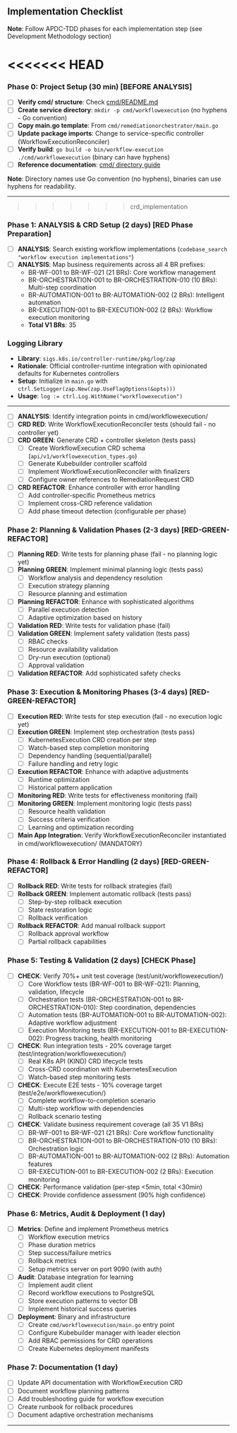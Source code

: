 ## Implementation Checklist

**Note**: Follow APDC-TDD phases for each implementation step (see Development Methodology section)

<<<<<<< HEAD
=======
### Phase 0: Project Setup (30 min) [BEFORE ANALYSIS]

- [ ] **Verify cmd/ structure**: Check [cmd/README.md](../../../../cmd/README.md)
- [ ] **Create service directory**: `mkdir -p cmd/workflowexecution` (no hyphens - Go convention)
- [ ] **Copy main.go template**: From `cmd/remediationorchestrator/main.go`
- [ ] **Update package imports**: Change to service-specific controller (WorkflowExecutionReconciler)
- [ ] **Verify build**: `go build -o bin/workflow-execution ./cmd/workflowexecution` (binary can have hyphens)
- [ ] **Reference documentation**: [cmd/ directory guide](../../../../cmd/README.md)

**Note**: Directory names use Go convention (no hyphens), binaries can use hyphens for readability.

---

>>>>>>> crd_implementation
### Phase 1: ANALYSIS & CRD Setup (2 days) [RED Phase Preparation]

- [ ] **ANALYSIS**: Search existing workflow implementations (`codebase_search "workflow execution implementations"`)
- [ ] **ANALYSIS**: Map business requirements across all 4 BR prefixes:
  - BR-WF-001 to BR-WF-021 (21 BRs): Core workflow management
  - BR-ORCHESTRATION-001 to BR-ORCHESTRATION-010 (10 BRs): Multi-step coordination
  - BR-AUTOMATION-001 to BR-AUTOMATION-002 (2 BRs): Intelligent automation
  - BR-EXECUTION-001 to BR-EXECUTION-002 (2 BRs): Workflow execution monitoring
  - **Total V1 BRs**: 35

### Logging Library

- **Library**: `sigs.k8s.io/controller-runtime/pkg/log/zap`
- **Rationale**: Official controller-runtime integration with opinionated defaults for Kubernetes controllers
- **Setup**: Initialize in `main.go` with `ctrl.SetLogger(zap.New(zap.UseFlagOptions(&opts)))`
- **Usage**: `log := ctrl.Log.WithName("workflowexecution")`

---

- [ ] **ANALYSIS**: Identify integration points in cmd/workflowexecution/
- [ ] **CRD RED**: Write WorkflowExecutionReconciler tests (should fail - no controller yet)
- [ ] **CRD GREEN**: Generate CRD + controller skeleton (tests pass)
  - [ ] Create WorkflowExecution CRD schema (`api/v1/workflowexecution_types.go`)
  - [ ] Generate Kubebuilder controller scaffold
  - [ ] Implement WorkflowExecutionReconciler with finalizers
  - [ ] Configure owner references to RemediationRequest CRD
- [ ] **CRD REFACTOR**: Enhance controller with error handling
  - [ ] Add controller-specific Prometheus metrics
  - [ ] Implement cross-CRD reference validation
  - [ ] Add phase timeout detection (configurable per phase)

### Phase 2: Planning & Validation Phases (2-3 days) [RED-GREEN-REFACTOR]

- [ ] **Planning RED**: Write tests for planning phase (fail - no planning logic yet)
- [ ] **Planning GREEN**: Implement minimal planning logic (tests pass)
  - [ ] Workflow analysis and dependency resolution
  - [ ] Execution strategy planning
  - [ ] Resource planning and estimation
- [ ] **Planning REFACTOR**: Enhance with sophisticated algorithms
  - [ ] Parallel execution detection
  - [ ] Adaptive optimization based on history
- [ ] **Validation RED**: Write tests for validation phase (fail)
- [ ] **Validation GREEN**: Implement safety validation (tests pass)
  - [ ] RBAC checks
  - [ ] Resource availability validation
  - [ ] Dry-run execution (optional)
  - [ ] Approval validation
- [ ] **Validation REFACTOR**: Add sophisticated safety checks

### Phase 3: Execution & Monitoring Phases (3-4 days) [RED-GREEN-REFACTOR]

- [ ] **Execution RED**: Write tests for step execution (fail - no execution logic yet)
- [ ] **Execution GREEN**: Implement step orchestration (tests pass)
  - [ ] KubernetesExecution CRD creation per step
  - [ ] Watch-based step completion monitoring
  - [ ] Dependency handling (sequential/parallel)
  - [ ] Failure handling and retry logic
- [ ] **Execution REFACTOR**: Enhance with adaptive adjustments
  - [ ] Runtime optimization
  - [ ] Historical pattern application
- [ ] **Monitoring RED**: Write tests for effectiveness monitoring (fail)
- [ ] **Monitoring GREEN**: Implement monitoring logic (tests pass)
  - [ ] Resource health validation
  - [ ] Success criteria verification
  - [ ] Learning and optimization recording
- [ ] **Main App Integration**: Verify WorkflowExecutionReconciler instantiated in cmd/workflowexecution/ (MANDATORY)

### Phase 4: Rollback & Error Handling (2 days) [RED-GREEN-REFACTOR]

- [ ] **Rollback RED**: Write tests for rollback strategies (fail)
- [ ] **Rollback GREEN**: Implement automatic rollback (tests pass)
  - [ ] Step-by-step rollback execution
  - [ ] State restoration logic
  - [ ] Rollback verification
- [ ] **Rollback REFACTOR**: Add manual rollback support
  - [ ] Rollback approval workflow
  - [ ] Partial rollback capabilities

### Phase 5: Testing & Validation (2 days) [CHECK Phase]

- [ ] **CHECK**: Verify 70%+ unit test coverage (test/unit/workflowexecution/)
  - [ ] Core Workflow tests (BR-WF-001 to BR-WF-021): Planning, validation, lifecycle
  - [ ] Orchestration tests (BR-ORCHESTRATION-001 to BR-ORCHESTRATION-010): Step coordination, dependencies
  - [ ] Automation tests (BR-AUTOMATION-001 to BR-AUTOMATION-002): Adaptive workflow adjustment
  - [ ] Execution Monitoring tests (BR-EXECUTION-001 to BR-EXECUTION-002): Progress tracking, health monitoring
- [ ] **CHECK**: Run integration tests - 20% coverage target (test/integration/workflowexecution/)
  - [ ] Real K8s API (KIND) CRD lifecycle tests
  - [ ] Cross-CRD coordination with KubernetesExecution
  - [ ] Watch-based step monitoring tests
- [ ] **CHECK**: Execute E2E tests - 10% coverage target (test/e2e/workflowexecution/)
  - [ ] Complete workflow-to-completion scenario
  - [ ] Multi-step workflow with dependencies
  - [ ] Rollback scenario testing
- [ ] **CHECK**: Validate business requirement coverage (all 35 V1 BRs)
  - [ ] BR-WF-001 to BR-WF-021 (21 BRs): Core workflow functionality
  - [ ] BR-ORCHESTRATION-001 to BR-ORCHESTRATION-010 (10 BRs): Orchestration logic
  - [ ] BR-AUTOMATION-001 to BR-AUTOMATION-002 (2 BRs): Automation features
  - [ ] BR-EXECUTION-001 to BR-EXECUTION-002 (2 BRs): Execution monitoring
- [ ] **CHECK**: Performance validation (per-step <5min, total <30min)
- [ ] **CHECK**: Provide confidence assessment (90% high confidence)

### Phase 6: Metrics, Audit & Deployment (1 day)

- [ ] **Metrics**: Define and implement Prometheus metrics
  - [ ] Workflow execution metrics
  - [ ] Phase duration metrics
  - [ ] Step success/failure metrics
  - [ ] Rollback metrics
  - [ ] Setup metrics server on port 9090 (with auth)
- [ ] **Audit**: Database integration for learning
  - [ ] Implement audit client
  - [ ] Record workflow executions to PostgreSQL
  - [ ] Store execution patterns to vector DB
  - [ ] Implement historical success queries
- [ ] **Deployment**: Binary and infrastructure
  - [ ] Create `cmd/workflowexecution/main.go` entry point
  - [ ] Configure Kubebuilder manager with leader election
  - [ ] Add RBAC permissions for CRD operations
  - [ ] Create Kubernetes deployment manifests

### Phase 7: Documentation (1 day)

- [ ] Update API documentation with WorkflowExecution CRD
- [ ] Document workflow planning patterns
- [ ] Add troubleshooting guide for workflow execution
- [ ] Create runbook for rollback procedures
- [ ] Document adaptive orchestration mechanisms

---

